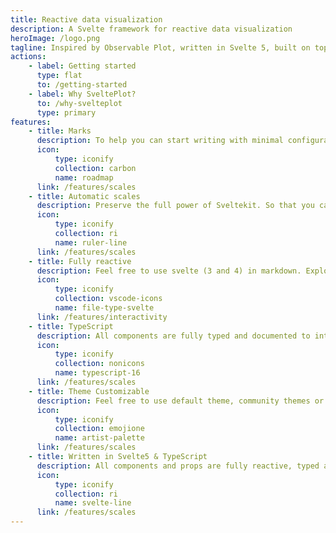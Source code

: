 ```yaml
---
title: Reactive data visualization
description: A Svelte framework for reactive data visualization
heroImage: /logo.png
tagline: Inspired by Observable Plot, written in Svelte 5, built on top of D3.js!
actions:
    - label: Getting started
      type: flat
      to: /getting-started
    - label: Why SveltePlot?
      to: /why-svelteplot
      type: primary
features:
    - title: Marks
      description: To help you can start writing with minimal configuration.
      icon:
          type: iconify
          collection: carbon
          name: roadmap
      link: /features/scales
    - title: Automatic scales
      description: Preserve the full power of Sveltekit. So that you can do more than SSG.
      icon:
          type: iconify
          collection: ri
          name: ruler-line
      link: /features/scales
    - title: Fully reactive
      description: Feel free to use svelte (3 and 4) in markdown. Explore infinite possibilities.
      icon:
          type: iconify
          collection: vscode-icons
          name: file-type-svelte
      link: /features/interactivity
    - title: TypeScript
      description: All components are fully typed and documented to integrate with VSCode
      icon:
          type: iconify
          collection: nonicons
          name: typescript-16
      link: /features/scales
    - title: Theme Customizable
      description: Feel free to use default theme, community themes or write your own.
      icon:
          type: iconify
          collection: emojione
          name: artist-palette
      link: /features/scales
    - title: Written in Svelte5 & TypeScript
      description: All components and props are fully reactive, typed and documented!
      icon:
          type: iconify
          collection: ri
          name: svelte-line
      link: /features/scales
---
```


<script>
  import { preloadData, preloadCode } from '$app/navigation';

  $effect(() => {
    preloadCode('/getting-started');
    preloadData('/introduction');
  });
  
</script>

<style>
  :global(.intro .description) {
    font-size: 3rem!important;
    font-weight: 700!important;
    line-height: 1.1!important;
  }
</style>
